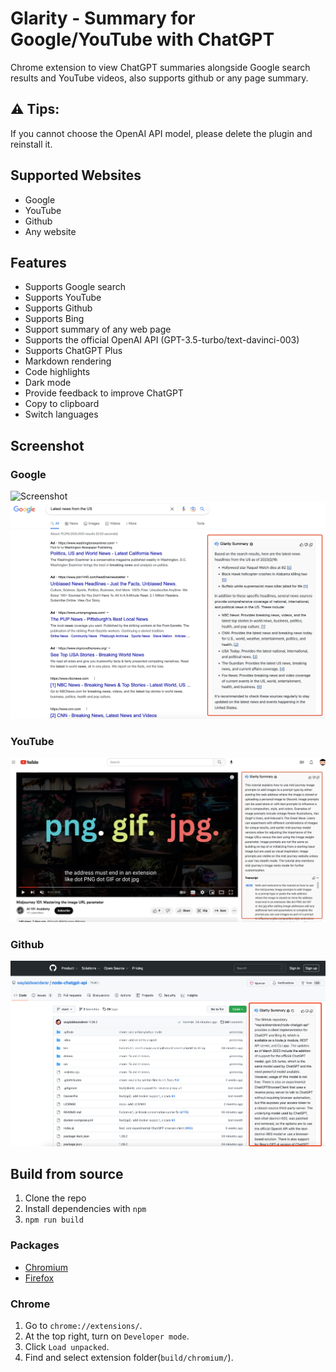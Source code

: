 # Glarity - Summary for Google/YouTube with ChatGPT

Chrome extension to view ChatGPT summaries alongside Google search results and YouTube videos, also supports github or any page summary.

## ⚠️ Tips:

If you cannot choose the OpenAI API model, please delete the plugin and reinstall it.


## Supported Websites

- Google
- YouTube
- Github
- Any website

## Features

- Supports Google search
- Supports YouTube
- Supports Github
- Supports Bing
- Support summary of any web page
- Supports the official OpenAI API (GPT-3.5-turbo/text-davinci-003)
- Supports ChatGPT Plus
- Markdown rendering
- Code highlights
- Dark mode
- Provide feedback to improve ChatGPT
- Copy to clipboard
- Switch languages

## Screenshot

### Google

![Screenshot](screenshots/google-vs-chatgpt.png?raw=true)
![Screenshot](screenshots/extension-google.png?raw=true)

### YouTube

![Screenshot](screenshots/extension-youtube.jpeg?raw=true)

### Github

![Github](screenshots/github-en.png?raw=true)

## Build from source

1. Clone the repo
2. Install dependencies with `npm`
3. `npm run build`

### Packages

- [Chromium](packages/Glarity-chromium.zip)
- [Firefox](packages/Glarity-firefox.zip)

### Chrome

1. Go to `chrome://extensions/`.
2. At the top right, turn on `Developer mode`.
3. Click `Load unpacked`.
4. Find and select extension folder(`build/chromium/`).
